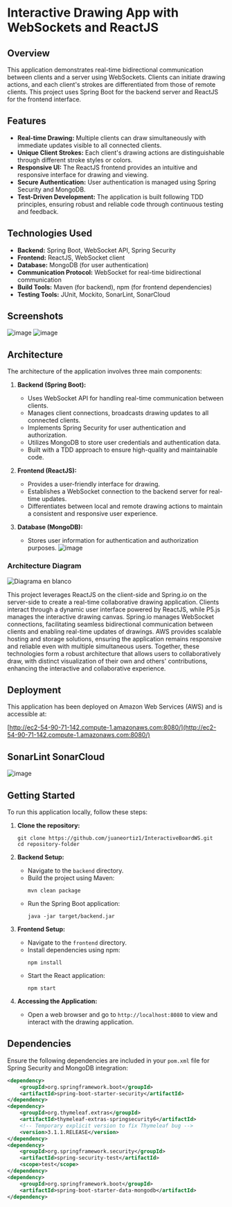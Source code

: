 # Interactive Drawing App with WebSockets and ReactJS

## Overview

This application demonstrates real-time bidirectional communication between clients and a server using WebSockets. Clients can initiate drawing actions, and each client's strokes are differentiated from those of remote clients. This project uses Spring Boot for the backend server and ReactJS for the frontend interface.

## Features

- **Real-time Drawing:** Multiple clients can draw simultaneously with immediate updates visible to all connected clients.
- **Unique Client Strokes:** Each client's drawing actions are distinguishable through different stroke styles or colors.
- **Responsive UI:** The ReactJS frontend provides an intuitive and responsive interface for drawing and viewing.
- **Secure Authentication:** User authentication is managed using Spring Security and MongoDB.
- **Test-Driven Development:** The application is built following TDD principles, ensuring robust and reliable code through continuous testing and feedback.

## Technologies Used

- **Backend:** Spring Boot, WebSocket API, Spring Security
- **Frontend:** ReactJS, WebSocket client
- **Database:** MongoDB (for user authentication)
- **Communication Protocol:** WebSocket for real-time bidirectional communication
- **Build Tools:** Maven (for backend), npm (for frontend dependencies)
- **Testing Tools:** JUnit, Mockito, SonarLint, SonarCloud

## Screenshots

![image](https://github.com/juaneortiz1/InteractiveBoardWS/assets/97971732/162254a4-8354-4cf8-b106-440f8ca2d34f)
![image](https://github.com/juaneortiz1/InteractiveBoardWS/assets/97971732/b1b81589-855f-420f-b9dc-865927884a14)

## Architecture

The architecture of the application involves three main components:

1. **Backend (Spring Boot):**
    - Uses WebSocket API for handling real-time communication between clients.
    - Manages client connections, broadcasts drawing updates to all connected clients.
    - Implements Spring Security for user authentication and authorization.
    - Utilizes MongoDB to store user credentials and authentication data.
    - Built with a TDD approach to ensure high-quality and maintainable code.

2. **Frontend (ReactJS):**
    - Provides a user-friendly interface for drawing.
    - Establishes a WebSocket connection to the backend server for real-time updates.
    - Differentiates between local and remote drawing actions to maintain a consistent and responsive user experience.

3. **Database (MongoDB):**
    - Stores user information for authentication and authorization purposes.
![image](https://github.com/user-attachments/assets/7f0e3c34-12f0-4a8a-bf78-24178511273b)

### Architecture Diagram

![Diagrama en blanco](https://github.com/juaneortiz1/InteractiveBoardWS/assets/97971732/bdc5bcc4-abc7-4936-9c42-2a48be5cc1e3)

This project leverages ReactJS on the client-side and Spring.io on the server-side to create a real-time collaborative drawing application. Clients interact through a dynamic user interface powered by ReactJS, while P5.js manages the interactive drawing canvas. Spring.io manages WebSocket connections, facilitating seamless bidirectional communication between clients and enabling real-time updates of drawings. AWS provides scalable hosting and storage solutions, ensuring the application remains responsive and reliable even with multiple simultaneous users. Together, these technologies form a robust architecture that allows users to collaboratively draw, with distinct visualization of their own and others' contributions, enhancing the interactive and collaborative experience.

## Deployment

This application has been deployed on Amazon Web Services (AWS) and is accessible at:

[http://ec2-54-90-71-142.compute-1.amazonaws.com:8080/](http://ec2-54-90-71-142.compute-1.amazonaws.com:8080/)

## SonarLint SonarCloud
![image](https://github.com/user-attachments/assets/a0b034c4-88f9-46cc-9bb0-cb269c806c9b)



## Getting Started

To run this application locally, follow these steps:

1. **Clone the repository:**
   ```
   git clone https://github.com/juaneortiz1/InteractiveBoardWS.git
   cd repository-folder
   ```

2. **Backend Setup:**
    - Navigate to the `backend` directory.
    - Build the project using Maven:
      ```
      mvn clean package
      ```
    - Run the Spring Boot application:
      ```
      java -jar target/backend.jar
      ```

3. **Frontend Setup:**
    - Navigate to the `frontend` directory.
    - Install dependencies using npm:
      ```
      npm install
      ```
    - Start the React application:
      ```
      npm start
      ```

4. **Accessing the Application:**
    - Open a web browser and go to `http://localhost:8080` to view and interact with the drawing application.

## Dependencies

Ensure the following dependencies are included in your `pom.xml` file for Spring Security and MongoDB integration:

```xml
<dependency>
	<groupId>org.springframework.boot</groupId>
	<artifactId>spring-boot-starter-security</artifactId>
</dependency>
<dependency>
	<groupId>org.thymeleaf.extras</groupId>
	<artifactId>thymeleaf-extras-springsecurity6</artifactId>
	<!-- Temporary explicit version to fix Thymeleaf bug -->
	<version>3.1.1.RELEASE</version>
</dependency>
<dependency>
	<groupId>org.springframework.security</groupId>
	<artifactId>spring-security-test</artifactId>
	<scope>test</scope>
</dependency>
<dependency>
	<groupId>org.springframework.boot</groupId>
	<artifactId>spring-boot-starter-data-mongodb</artifactId>
</dependency>

